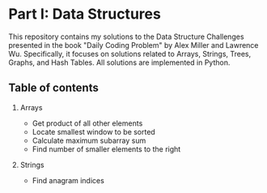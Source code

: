 # Part I: Data Structures

This repository contains my solutions to the Data Structure Challenges presented in the book "Daily Coding Problem" by Alex Miller and Lawrence Wu. Specifically, it focuses on solutions related to Arrays, Strings, Trees, Graphs, and Hash Tables. All solutions are implemented in Python.

## Table of contents
1. Arrays
    - Get product of all other elements
    - Locate smallest window to be sorted
    - Calculate maximum subarray sum
    - Find number of smaller elements to the right

2. Strings
    - Find anagram indices